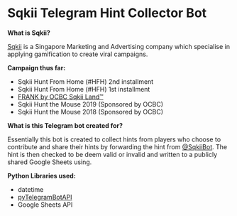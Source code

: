 # Sqkii Telegram Hint Collector Bot
**What is Sqkii?**

[Sqkii](https://sqkii.com/) is a Singapore Marketing and Advertising company which specialise in applying gamification to create viral campaigns.

**Campaign thus far:**
- Sqkii Hunt From Home (#HFH) 2nd installment
- Sqkii Hunt From Home (#HFH) 1st installment
- [FRANK by OCBC Sqkii Land™](https://sqkii.land/)
- Sqkii Hunt the Mouse 2019 (Sponsored by OCBC)
- Sqkii Hunt the Mouse 2018 (Sponsored by OCBC)

**What is this Telegram bot created for?**

Essentially this bot is created to collect hints from players who choose to contribute and share their hints by forwarding the hint from [@SqkiiBot](https://t.me/sqkiibot). The hint is then checked to be deem valid or invalid and written to a publicly shared Google Sheets using.

**Python Libraries used:**
- datetime
- [pyTelegramBotAPI](https://github.com/eternnoir/pyTelegramBotAPI)
- Google Sheets API


